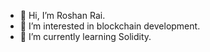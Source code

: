 - 👋 Hi, I’m Roshan Rai.
- 👀 I’m interested in blockchain development.
- 🌱 I’m currently learning Solidity.
